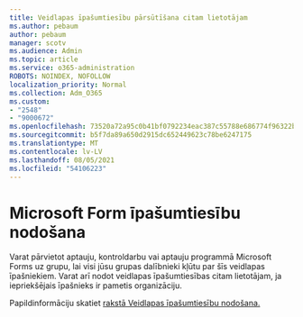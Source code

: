 ```yaml
---
title: Veidlapas īpašumtiesību pārsūtīšana citam lietotājam
ms.author: pebaum
author: pebaum
manager: scotv
ms.audience: Admin
ms.topic: article
ms.service: o365-administration
ROBOTS: NOINDEX, NOFOLLOW
localization_priority: Normal
ms.collection: Adm_O365
ms.custom:
- "2548"
- "9000672"
ms.openlocfilehash: 73520a72a95c0b41bf0792234eac387c55788e686774f96322b202fb82b12eb6
ms.sourcegitcommit: b5f7da89a650d2915dc652449623c78be6247175
ms.translationtype: MT
ms.contentlocale: lv-LV
ms.lasthandoff: 08/05/2021
ms.locfileid: "54106223"
---
```

# <a name="transfer-ownership-of-a-microsoft-form"></a>Microsoft Form īpašumtiesību nodošana

Varat pārvietot aptauju, kontroldarbu vai aptauju programmā Microsoft Forms uz grupu, lai visi jūsu grupas dalībnieki kļūtu par šīs veidlapas īpašniekiem. Varat arī nodot veidlapas īpašumtiesības citam lietotājam, ja iepriekšējais īpašnieks ir pametis organizāciju.

Papildinformāciju skatiet [rakstā Veidlapas īpašumtiesību nodošana.](https://support.office.com/article/Transfer-ownership-of-a-form-921a6361-a4e5-44ea-bce9-c4ed63aa54b4)
